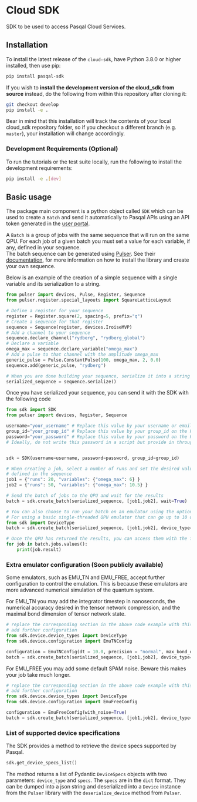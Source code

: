 # Cloud SDK

SDK to be used to access Pasqal Cloud Services.

## Installation

To install the latest release of the `cloud-sdk`, have Python 3.8.0 or higher installed, then use pip:

```bash
pip install pasqal-sdk
```

If you wish to **install the development version of the cloud_sdk from source** instead, do the following from within this repository after cloning it:

```bash
git checkout develop
pip install -e .
```

Bear in mind that this installation will track the contents of your local
cloud_sdk repository folder, so if you checkout a different branch (e.g. `master`),
your installation will change accordingly.

### Development Requirements (Optional)

To run the tutorials or the test suite locally, run the following to install the development requirements:

```bash
pip install -e .[dev]
```

## Basic usage

The package main component is a python object called `SDK` which can be used to create a `Batch` and send it automatically
to Pasqal APIs using an API token generated in the [user portal](https://portal.pasqal.cloud).

A `Batch` is a group of jobs with the same sequence that will run on the same QPU. For each job of a given batch you must set a value for each variable, if any, defined in your sequence.  
The batch sequence can be generated using [Pulser](https://github.com/pasqal-io/Pulser). See their [documentation](https://pulser.readthedocs.io/en/stable/),
for more information on how to install the library and create your own sequence.

Below is an example of the creation of a simple sequence with a single variable and its serialization to a string.

```python
from pulser import devices, Pulse, Register, Sequence
from pulser.register.special_layouts import SquareLatticeLayout

# Define a register for your sequence
register = Register.square(2, spacing=5, prefix="q")
# Create a sequence for that register
sequence = Sequence(register, devices.IroiseMVP)
# Add a channel to your sequence
sequence.declare_channel("rydberg", "rydberg_global")
# Declare a variable
omega_max = sequence.declare_variable("omega_max")
# Add a pulse to that channel with the amplitude omega_max
generic_pulse = Pulse.ConstantPulse(100, omega_max, 2, 0.0)
sequence.add(generic_pulse, "rydberg")

# When you are done building your sequence, serialize it into a string
serialized_sequence = sequence.serialize()
```

Once you have serialized your sequence, you can send it with the SDK with the following code

```python
from sdk import SDK
from pulser import devices, Register, Sequence

username="your_username" # Replace this value by your username or email on the PASQAL platform.
group_id="your_group_id" # Replace this value by your group_id on the PASQAL platform.
password="your_password" # Replace this value by your password on the PASQAL platform.
# Ideally, do not write this password in a script but provide in through the command-line or as a secret environment variable.


sdk = SDK(username=username, password=password, group_id=group_id)

# When creating a job, select a number of runs and set the desired values for the variables
# defined in the sequence
job1 = {"runs": 20, "variables": {"omega_max": 6} }
job2 = {"runs": 50, "variables": {"omega_max": 10.5} }

# Send the batch of jobs to the QPU and wait for the results
batch = sdk.create_batch(serialized_sequence, [job1,job2], wait=True)

# You can also choose to run your batch on an emulator using the optional argument 'device_type'
# For using a basic single-threaded QPU emulator that can go up to 10 qubits, you can specify the "EMU_FREE" device type.
from sdk import DeviceType
batch = sdk.create_batch(serialized_sequence, [job1,job2], device_type=DeviceType.EMU_FREE)

# Once the QPU has returned the results, you can access them with the following:
for job in batch.jobs.values():
    print(job.result)

```

### Extra emulator configuration (Soon publicly available)

Some emulators, such as EMU_TN and EMU_FREE, accept further configuration to control the emulation.
This is because these emulators are more advanced numerical simulation of the quantum system.

For EMU_TN you may add the integrator timestep in nanoseconds, the numerical accuracy desired in the tensor network compression, and the maximal bond dimension of tensor network state.

```python
# replace the corresponding section in the above code example with this to
# add further configuration
from sdk.device.device_types import DeviceType
from sdk.device.configuration import EmuTNConfig

configuration = EmuTNConfig(dt = 10.0, precision = "normal", max_bond_dim = 100)
batch = sdk.create_batch(serialized_sequence, [job1,job2], device_type=DeviceType.EMU_TN, configuration=configuration)
```

For EMU_FREE you may add some default SPAM noise. Beware this makes your job take much longer.

```python
# replace the corresponding section in the above code example with this to
# add further configuration
from sdk.device.device_types import DeviceType
from sdk.device.configuration import EmuFreeConfig

configuration = EmuFreeConfig(with_noise=True)
batch = sdk.create_batch(serialized_sequence, [job1,job2], device_type=DeviceType.EMU_FREE, configuration=configuration)
```

### List of supported device specifications

The SDK provides a method to retrieve the device specs supported by Pasqal.

```python
sdk.get_device_specs_list()
```

The method returns a list of Pydantic `DeviceSpecs` objects with two parameters: `device_type` and `specs`. The `specs` are
in the `dict` format. They can be dumped into a json string and deserialized into a `Device` instance from the `Pulser`
library with the `deserialize_device` method from `Pulser`.
